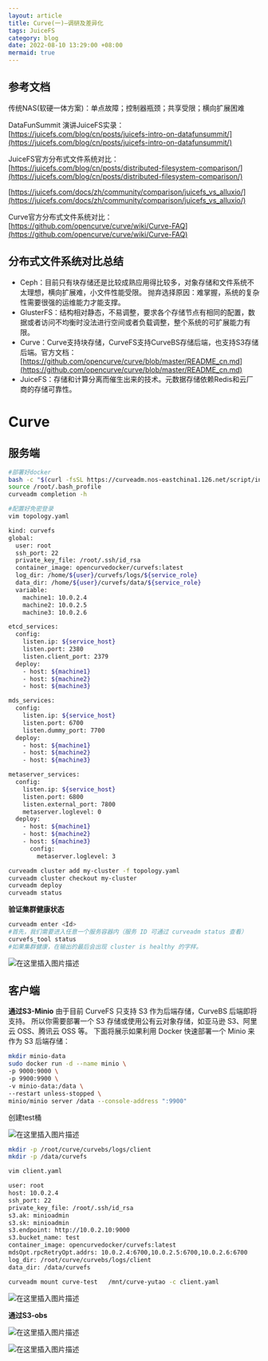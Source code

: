 ```yaml
---
layout: article
title: Curve(一)—调研及差异化
tags: JuiceFS
category: blog
date: 2022-08-10 13:29:00 +08:00
mermaid: true
---
```

## 参考文档

传统NAS(软硬一体方案)：单点故障；控制器瓶颈；共享受限；横向扩展困难

DataFunSummit 演讲JuiceFS实录：[https://juicefs.com/blog/cn/posts/juicefs-intro-on-datafunsummit/](https://juicefs.com/blog/cn/posts/juicefs-intro-on-datafunsummit/)

JuiceFS官方分布式文件系统对比：[https://juicefs.com/blog/cn/posts/distributed-filesystem-comparison/](https://juicefs.com/blog/cn/posts/distributed-filesystem-comparison/)

  [https://juicefs.com/docs/zh/community/comparison/juicefs_vs_alluxio/](https://juicefs.com/docs/zh/community/comparison/juicefs_vs_alluxio/)

Curve官方分布式文件系统对比：[https://github.com/opencurve/curve/wiki/Curve-FAQ](https://github.com/opencurve/curve/wiki/Curve-FAQ)



## 分布式文件系统对比总结

- Ceph：目前只有块存储还是比较成熟应用得比较多，对象存储和文件系统不太理想，横向扩展难，小文件性能受限。
抛弃选择原因：难掌握，系统的复杂性需要很强的运维能力才能支撑。
- GlusterFS：结构相对静态，不易调整，要求各个存储节点有相同的配置，数据或者访问不均衡时没法进行空间或者负载调整，整个系统的可扩展能力有限。
- Curve：Curve支持块存储，CurveFS支持CurveBS存储后端，也支持S3存储后端。官方文档：[https://github.com/opencurve/curve/blob/master/README_cn.md](https://github.com/opencurve/curve/blob/master/README_cn.md)
- JuiceFS：存储和计算分离而催生出来的技术。元数据存储依赖Redis和云厂商的存储可靠性。

# Curve
## 服务端

```bash
#部署好docker
bash -c "$(curl -fsSL https://curveadm.nos-eastchina1.126.net/script/install.sh)"
source /root/.bash_profile
curveadm completion -h
```

```bash
#配置好免密登录
vim topology.yaml
```

```bash
kind: curvefs
global:
  user: root
  ssh_port: 22
  private_key_file: /root/.ssh/id_rsa
  container_image: opencurvedocker/curvefs:latest
  log_dir: /home/${user}/curvefs/logs/${service_role}
  data_dir: /home/${user}/curvefs/data/${service_role}
  variable:
    machine1: 10.0.2.4
    machine2: 10.0.2.5
    machine3: 10.0.2.6

etcd_services:
  config:
    listen.ip: ${service_host}
    listen.port: 2380
    listen.client_port: 2379
  deploy:
    - host: ${machine1}
    - host: ${machine2}
    - host: ${machine3}

mds_services:
  config:
    listen.ip: ${service_host}
    listen.port: 6700
    listen.dummy_port: 7700
  deploy:
    - host: ${machine1}
    - host: ${machine2}
    - host: ${machine3}

metaserver_services:
  config:
    listen.ip: ${service_host}
    listen.port: 6800
    listen.external_port: 7800
    metaserver.loglevel: 0
  deploy:
    - host: ${machine1}
    - host: ${machine2}
    - host: ${machine3}
      config:
        metaserver.loglevel: 3
```

```bash
curveadm cluster add my-cluster -f topology.yaml
curveadm cluster checkout my-cluster 
curveadm deploy
curveadm status
```
**验证集群健康状态**

```bash
curveadm enter <Id>
#首先，我们需要进入任意一个服务容器内（服务 ID 可通过 curveadm status 查看）
curvefs_tool status
#如果集群健康，在输出的最后会出现 cluster is healthy 的字样。
```
![在这里插入图片描述](https://img-blog.csdnimg.cn/fffc34c4c3cb44f39e6af7986b72c837.png)

## 客户端

**通过S3-Minio**
由于目前 CurveFS 只支持 S3 作为后端存储，CurveBS 后端即将支持。 所以你需要部署一个 S3 存储或使用公有云对象存储，如亚马逊 S3、阿里云 OSS、腾讯云 OSS 等。 下面将展示如果利用 Docker 快速部署一个 Minio 来作为 S3 后端存储：

```bash
mkdir minio-data
sudo docker run -d --name minio \
-p 9000:9000 \
-p 9900:9900 \
-v minio-data:/data \
--restart unless-stopped \
minio/minio server /data --console-address ":9900"
```
创建test桶

![在这里插入图片描述](https://img-blog.csdnimg.cn/c6ea8245f97948af8041d07908c0844f.png)

```bash
mkdir -p /root/curve/curvebs/logs/client
mkdir -p /data/curvefs
```

```bash
vim client.yaml
```

```bash
user: root
host: 10.0.2.4
ssh_port: 22
private_key_file: /root/.ssh/id_rsa
s3.ak: minioadmin
s3.sk: minioadmin
s3.endpoint: http://10.0.2.10:9000
s3.bucket_name: test
container_image: opencurvedocker/curvefs:latest
mdsOpt.rpcRetryOpt.addrs: 10.0.2.4:6700,10.0.2.5:6700,10.0.2.6:6700
log_dir: /root/curve/curvebs/logs/client
data_dir: /data/curvefs
```

```bash
curveadm mount curve-test   /mnt/curve-yutao -c client.yaml
```
![在这里插入图片描述](https://img-blog.csdnimg.cn/83309ad454c147d0b64205a010035485.png)

**通过S3-obs**

![在这里插入图片描述](https://img-blog.csdnimg.cn/4a5ae06f3ab349b8998632e57f5f31d8.png)

![在这里插入图片描述](https://img-blog.csdnimg.cn/b2ae6695c29e433aa0d7f6d566ed1a67.png)

